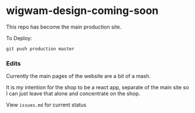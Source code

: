 # wigwam-design-coming-soon

This repo has become the main production site.

To Deploy: <br>

<code>git push production master</code>

### Edits

Currently the main pages of the website are a bit of a mash.

It is my intention for the shop to be a react app, separate of the main site
so I can just leave that alone and concentrate on the shop.

View <code>issues.md</code> for current status

